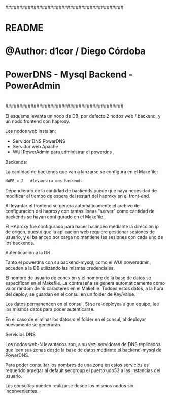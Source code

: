 ##########################################
#
# README
#
# @Author: d1cor / Diego Córdoba
#
# PowerDNS - Mysql Backend - PowerAdmin
#
##########################################


El esquema levanta un nodo de DB, por defecto 2 nodos web / backend, y un nodo frontend con haproxy.

Los nodos web instalan:
  - Servidor DNS PowerDNS
  - Servidor web Apache
  - WUI PowerAdmin para administrar el powerdns


Backends:

La cantidad de backends que van a lanzarse se configura en el Makefile:
 
	NWEB = 2   #levantara dos backends

Dependiendo de la cantidad de backends puede que haya necesidad de modificar el tiempo de espera del restart del haproxy en el front-end.

Al levantar el frontend se genera automáticamente el archivo de configuracion del haproxy con tantas líneas "server" como cantidad de backends se hayan configurado en el Makefile.

El HAproxy fue configurado para hacer balanceo mediante la dirección ip de origen, puesto que la aplicación web requiere gestionar sesiones de usuario, y el balanceo por carga no mantiene las sesiones con cada uno de los backends.


Autenticación a la DB

Tanto el powerdns con su backend-mysql, como el WUI poweradmin, acceden a la DB utilizando las mismas credenciales.

El nombre de usuario de conexión y el nombre de la base de datos se especifican en el Makefile.
La contraseña se genera automáticamente como valor random de 16 caracteres en el Makefile.
Todoes estos datos, a la hora del deploy, se guardan en el consul en un folder de Key/value.

Los datos permanencen en el consul. Si se re-deployea algun equipo, lee los mismos datos para poder autenticarse.

En el caso de eliminar los datos o el folder en el consul, al deployar nuevamente se generarán.


Servicios DNS

Los nodos web-N levantados son, a su vez, servidores de DNS replicados que leen sus zonas desde la base de datos mediante el backend-mysql de PowerDNS.

Para poder consultar los nombres de una zona en estos servicios es requerido agregar al default secgroup el puerto udp53 a las instancias del usuario.

Las consultas pueden realizarse desde los mismos nodos sin inconvenientes.

